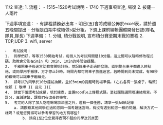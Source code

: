 11/2
宣達:
	1.	流程：
	⁃	1515~1520考試說明
	⁃	1740 下週事項宣達, 場復
	2.	披薩一人兩片


下週事項宣達：
	⁃	有課程請務必出席
	⁃	明日(五)會將成績公佈於excel表，請於週五晚間提出
	⁃	分組是由期中成績做s型分組，下週上課前編輯團體開發日誌(隊名,隊員,隊長)
下週準備：
	1.	分組, 積分戰說明, 宣布積分賽至期末戰的賽程
	2.	TCP,UDP
	3.	wifi, server

	⁃	考試說明：
	1.	同學們好，等等1530開始考試，每個人的考試時間是10分鐘，這之間可以隨時修改程式碼，助教會分別在5min 和 3min, 1min的時間做提醒。
	2.	手離開車子後迷宮助教會開始計時，並記錄車子走過的岔路，直到整台車子都進入終點格，或同學用手搬移，方才停止計時。時間內都可將車子放進迷宮，若時間到尚未完成，有90秒的緩衝可以讓車子繼續走。
	3.	請考試的同學於10分鐘前抽籤，並於3min的提醒時到場準備。(左右各有一張桌子，輪流)俊穎 I 敬曄 II 呂元 III
	4.	請當下確認考試成績，填於總表，並置moodle上傳程式碼。至社團點選問卷連結填寫。不計分，真誠建議，讓我們有改善的機會。
	5.	考完的人除了加入吃吃喝喝加油團之外，還有一個任務，請拿一張A4紙記錄
		a. 請觀察其他同學在過和您同一個考題迷宮時，有沒有遇到和您一樣的問題，解決方式一樣嗎？或是您覺得可以參考學習的地方有哪些?
			b. 請寫1至2位您覺得表現不錯的同學及其原因









